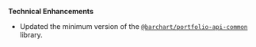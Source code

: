 **Technical Enhancements**

* Updated the minimum version of the [`@barchart/portfolio-api-common`](https://github.com/barchart/portfolio-api-common) library.